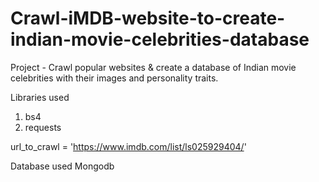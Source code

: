 # Crawl-iMDB-website-to-create-indian-movie-celebrities-database
Project - Crawl popular websites & create a database of Indian movie celebrities with their images and personality traits.

Libraries used
1. bs4
2. requests

url_to_crawl = 'https://www.imdb.com/list/ls025929404/'

Database used
Mongodb
